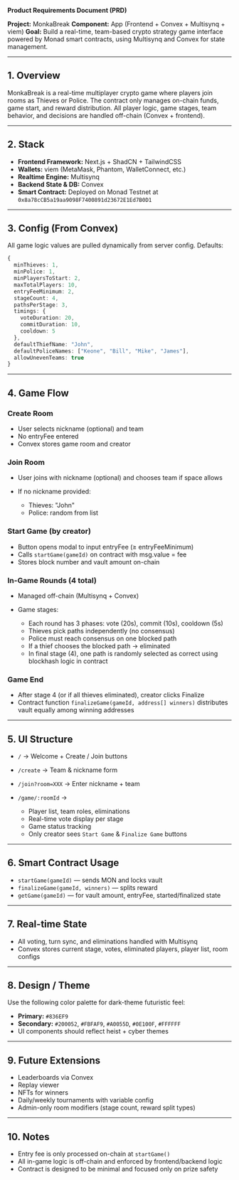 **Product Requirements Document (PRD)**

**Project:** MonkaBreak
**Component:** App (Frontend + Convex + Multisynq + viem)
**Goal:** Build a real-time, team-based crypto strategy game interface powered by Monad smart contracts, using Multisynq and Convex for state management.

---

## 1. Overview

MonkaBreak is a real-time multiplayer crypto game where players join rooms as Thieves or Police. The contract only manages on-chain funds, game start, and reward distribution. All player logic, game stages, team behavior, and decisions are handled off-chain (Convex + frontend).

---

## 2. Stack

* **Frontend Framework:** Next.js + ShadCN + TailwindCSS
* **Wallets:** viem (MetaMask, Phantom, WalletConnect, etc.)
* **Realtime Engine:** Multisynq
* **Backend State & DB:** Convex
* **Smart Contract:** Deployed on Monad Testnet at `0x8a78cCB5a19aa9098F7400891d23672E1Ed7B0D1`

---

## 3. Config (From Convex)

All game logic values are pulled dynamically from server config. Defaults:

```ts
{
  minThieves: 1,
  minPolice: 1,
  minPlayersToStart: 2,
  maxTotalPlayers: 10,
  entryFeeMinimum: 2,
  stageCount: 4,
  pathsPerStage: 3,
  timings: {
    voteDuration: 20,
    commitDuration: 10,
    cooldown: 5
  },
  defaultThiefName: "John",
  defaultPoliceNames: ["Keone", "Bill", "Mike", "James"],
  allowUnevenTeams: true
}
```

---

## 4. Game Flow

### Create Room

* User selects nickname (optional) and team
* No entryFee entered
* Convex stores game room and creator

### Join Room

* User joins with nickname (optional) and chooses team if space allows
* If no nickname provided:

  * Thieves: "John"
  * Police: random from list

### Start Game (by creator)

* Button opens modal to input entryFee (≥ entryFeeMinimum)
* Calls `startGame(gameId)` on contract with msg.value = fee
* Stores block number and vault amount on-chain

### In-Game Rounds (4 total)

* Managed off-chain (Multisynq + Convex)
* Game stages:

  * Each round has 3 phases: vote (20s), commit (10s), cooldown (5s)
  * Thieves pick paths independently (no consensus)
  * Police must reach consensus on one blocked path
  * If a thief chooses the blocked path → eliminated
  * In final stage (4), one path is randomly selected as correct using blockhash logic in contract

### Game End

* After stage 4 (or if all thieves eliminated), creator clicks Finalize
* Contract function `finalizeGame(gameId, address[] winners)` distributes vault equally among winning addresses

---

## 5. UI Structure

* `/` → Welcome + Create / Join buttons
* `/create` → Team & nickname form
* `/join?room=XXX` → Enter nickname + team
* `/game/:roomId` →

  * Player list, team roles, eliminations
  * Real-time vote display per stage
  * Game status tracking
  * Only creator sees `Start Game` & `Finalize Game` buttons

---

## 6. Smart Contract Usage

* `startGame(gameId)` — sends MON and locks vault
* `finalizeGame(gameId, winners)` — splits reward
* `getGame(gameId)` — for vault amount, entryFee, started/finalized state

---

## 7. Real-time State

* All voting, turn sync, and eliminations handled with Multisynq
* Convex stores current stage, votes, eliminated players, player list, room configs

---

## 8. Design / Theme

Use the following color palette for dark-theme futuristic feel:

* **Primary:** `#836EF9`
* **Secondary:** `#200052`, `#FBFAF9`, `#A0055D`, `#0E100F`, `#FFFFFF`
* UI components should reflect heist + cyber themes

---

## 9. Future Extensions

* Leaderboards via Convex
* Replay viewer
* NFTs for winners
* Daily/weekly tournaments with variable config
* Admin-only room modifiers (stage count, reward split types)

---

## 10. Notes

* Entry fee is only processed on-chain at `startGame()`
* All in-game logic is off-chain and enforced by frontend/backend logic
* Contract is designed to be minimal and focused only on prize safety
